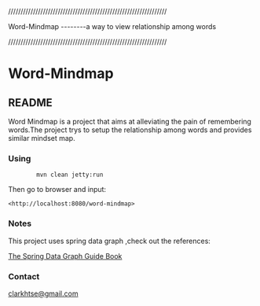 ////////////////////////////////////////////////////////////////
   
  Word-Mindmap --------a way to view relationship among words

////////////////////////////////////////////////////////////////

# Word-Mindmap

## README

Word Mindmap is a project that aims at alleviating the pain of 
remembering words.The project trys to setup the relationship among
words and provides similar mindset map.

### Using

		    mvn clean jetty:run

Then go to browser and input:

    <http://localhost:8080/word-mindmap>

### Notes
This project uses spring data graph ,check out the references:

[The Spring Data Graph Guide Book](http://static.springsource.org/spring-data/data-graph/docs/current/reference/html/)


### Contact

   <clarkhtse@gmail.com>

